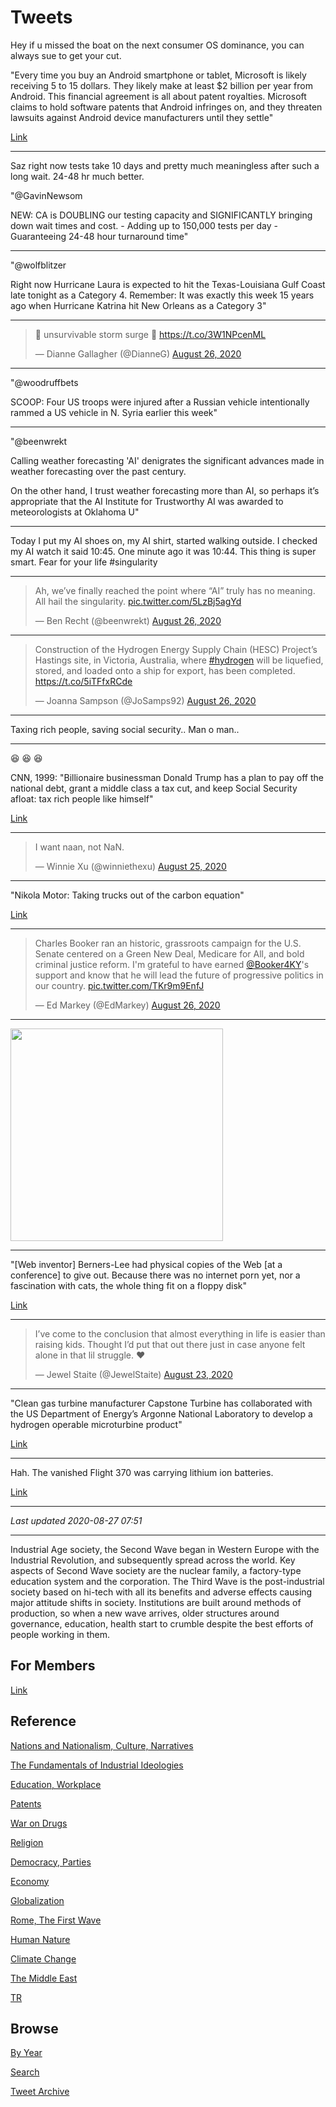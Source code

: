 # Tweets


Hey if u missed the boat on the next consumer OS dominance, you can
always sue to get your cut.

"Every time you buy an Android smartphone or tablet, Microsoft is
likely receiving 5 to 15 dollars. They likely make at least $2 billion
per year from Android. This financial agreement is all about patent
royalties. Microsoft claims to hold software patents that Android
infringes on, and they threaten lawsuits against Android device
manufacturers until they settle"

[Link](https://www.howtogeek.com/183766/why-microsoft-makes-5-to-15-from-every-android-device-sold)

---

Saz right now tests take 10 days and pretty much meaningless after
such a long wait. 24-48 hr much better.

"@GavinNewsom

NEW: CA is DOUBLING our testing capacity and SIGNIFICANTLY bringing
down wait times and cost. - Adding up to 150,000 tests per day -
Guaranteeing 24-48 hour turnaround time"

---

"@wolfblitzer

Right now Hurricane Laura is expected to hit the Texas-Louisiana Gulf
Coast late tonight as a Category 4. Remember: It was exactly this week
15 years ago when Hurricane Katrina hit New Orleans as a Category 3"

---

<blockquote class="twitter-tweet"><p lang="en" dir="ltr">🚨 unsurvivable storm surge 🚨 <a href="https://t.co/3W1NPcenML">https://t.co/3W1NPcenML</a></p>&mdash; Dianne Gallagher (@DianneG) <a href="https://twitter.com/DianneG/status/1298651603084423170?ref_src=twsrc%5Etfw">August 26, 2020</a></blockquote> <script async src="https://platform.twitter.com/widgets.js" charset="utf-8"></script>

---

"@woodruffbets

SCOOP: Four US troops were injured after a Russian vehicle
intentionally rammed a US vehicle in N. Syria earlier this week"

---

"@beenwrekt

Calling weather forecasting 'AI' denigrates the significant advances
made in weather forecasting over the past century.

On the other hand, I trust weather forecasting more than AI, so
perhaps it’s appropriate that the AI Institute for Trustworthy AI was
awarded to meteorologists at Oklahoma U"

---

Today I put my AI shoes on, my AI shirt, started walking outside. I
checked my AI watch it said 10:45. One minute ago it was 10:44. This
thing is super smart. Fear for your life \#singularity

---

<blockquote class="twitter-tweet"><p lang="en" dir="ltr">Ah, we’ve finally reached the point where “AI” truly has no meaning. All hail the singularity. <a href="https://t.co/5LzBj5agYd">pic.twitter.com/5LzBj5agYd</a></p>&mdash; Ben Recht (@beenwrekt) <a href="https://twitter.com/beenwrekt/status/1298640144962973699?ref_src=twsrc%5Etfw">August 26, 2020</a></blockquote> <script async src="https://platform.twitter.com/widgets.js" charset="utf-8"></script>

---


<blockquote class="twitter-tweet"><p lang="en" dir="ltr">Construction of the Hydrogen Energy Supply Chain (HESC) Project’s Hastings site, in Victoria, Australia, where <a href="https://twitter.com/hashtag/hydrogen?src=hash&amp;ref_src=twsrc%5Etfw">#hydrogen</a> will be liquefied, stored, and loaded onto a ship for export, has been completed. <a href="https://t.co/5iTFfxRCde">https://t.co/5iTFfxRCde</a></p>&mdash; Joanna Sampson (@JoSamps92) <a href="https://twitter.com/JoSamps92/status/1298614587537924097?ref_src=twsrc%5Etfw">August 26, 2020</a></blockquote> <script async src="https://platform.twitter.com/widgets.js" charset="utf-8"></script>

---

Taxing rich people, saving social security.. Man o man..

---

😆 😆 😆 

CNN, 1999: "Billionaire businessman Donald Trump has a plan to pay off
the national debt, grant a middle class a tax cut, and keep Social
Security afloat: tax rich people like himself"

[Link](https://edition.cnn.com/ALLPOLITICS/stories/1999/11/09/trump.rich/index.html)

---

<blockquote class="twitter-tweet"><p lang="en" dir="ltr">I want naan, not NaN.</p>&mdash; Winnie Xu (@winniethexu) <a href="https://twitter.com/winniethexu/status/1298107871260020737?ref_src=twsrc%5Etfw">August 25, 2020</a></blockquote> <script async src="https://platform.twitter.com/widgets.js" charset="utf-8"></script>

---

"Nikola Motor: Taking trucks out of the carbon equation"

[Link](https://www.h2-view.com/story/nikola-motor-taking-the-truck-out-of-the-carbon-equation/)

---

<blockquote class="twitter-tweet"><p lang="en" dir="ltr">Charles Booker ran an historic, grassroots campaign for the U.S. Senate centered on a Green New Deal, Medicare for All, and bold criminal justice reform. I&#39;m grateful to have earned <a href="https://twitter.com/Booker4KY?ref_src=twsrc%5Etfw">@Booker4KY</a>&#39;s support and know that he will lead the future of progressive politics in our country. <a href="https://t.co/TKr9m9EnfJ">pic.twitter.com/TKr9m9EnfJ</a></p>&mdash; Ed Markey (@EdMarkey) <a href="https://twitter.com/EdMarkey/status/1298613994488508422?ref_src=twsrc%5Etfw">August 26, 2020</a></blockquote> <script async src="https://platform.twitter.com/widgets.js" charset="utf-8"></script>

---

<img width="340" src="https://media1.tenor.com/images/42aaca84317ef6041ca1d259007f459a/tenor.gif?itemid=8071844"/>

---

"[Web inventor] Berners-Lee had physical copies of the Web [at a conference] to
give out. Because there was no internet porn yet, nor a fascination
with cats, the whole thing fit on a floppy disk"

[Link](https://www.kotaku.com.au/2014/03/the-internet-used-to-fit-on-a-single-floppy-disk/)

---

<blockquote class="twitter-tweet"><p lang="en" dir="ltr">I’ve come to the conclusion that almost everything in life is easier than raising kids. Thought I’d put that out there just in case anyone felt alone in that lil struggle. ❤️</p>&mdash; Jewel Staite (@JewelStaite) <a href="https://twitter.com/JewelStaite/status/1297390402882813954?ref_src=twsrc%5Etfw">August 23, 2020</a></blockquote> <script async src="https://platform.twitter.com/widgets.js" charset="utf-8"></script>

---

"Clean gas turbine manufacturer Capstone Turbine has collaborated with
the US Department of Energy’s Argonne National Laboratory to develop a
hydrogen operable microturbine product"

[Link](https://www.h2-view.com/story/capstone-progresses-with-microturbine-hydrogen-testing/)

---

Hah. The vanished Flight 370 was carrying lithium ion batteries. 

[Link](https://youtu.be/kd2KEHvK-q8?t=730)

---

*Last updated 2020-08-27 07:51*

---

Industrial Age society, the Second Wave began in Western Europe with
the Industrial Revolution, and subsequently spread across the
world. Key aspects of Second Wave society are the nuclear family, a
factory-type education system and the corporation. The Third Wave is
the post-industrial society based on hi-tech with all its benefits and
adverse effects causing major attitude shifts in society. Institutions
are built around methods of production, so when a new wave arrives,
older structures around governance, education, health start to crumble
despite the best efforts of people working in them.

## For Members

[Link](https://thirdwave-members.herokuapp.com)

## Reference

[Nations and Nationalism, Culture, Narratives](/2013/02/nations-and-nationalism.md)

[The Fundamentals of Industrial Ideologies](/2011/04/fundamentals-of-industrial-ideologies.md)

[Education, Workplace](2017/09/education-workplace.md)

[Patents](/2018/09/patents.md)

[War on Drugs](/2019/11/war-on-drugs.md)

[Religion](/2015/04/god-religion.md)

[Democracy, Parties](/2016/11/democracy.md)

[Economy](/2018/05/economy.md)

[Globalization](/2018/09/globalization.md)

[Rome, The First Wave](/2017/12/rome.md)

[Human Nature](/2020/07/human-nature.md)

[Climate Change](/2018/12/climate.md)

[The Middle East](/2019/07/middleeast.md)

[TR](../tr)

## Browse

[By Year](years.md)

[Search](search.html)

[Tweet Archive](/tweets/README.md)
